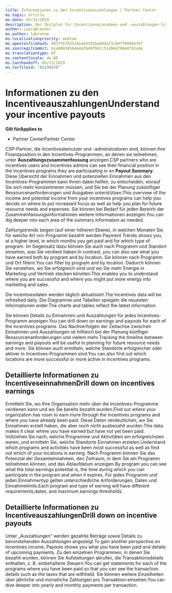 ```yaml
---
title: Informationen zu den Incentiveauszahlungen | Partner Center
ms.topic: article
ms.date: 03/15/2019
description: Der Zeitplan für Incentiveseinnahmen und -auszahlungen hilft bei der künftigen Planung.
author: LauraBrenner
ms.author: labrenne
ms.localizationpriority: medium
ms.openlocfilehash: 097ffb702526ee64192ba604af3c847f9496bf6f
ms.sourcegitcommit: b1ab80345b4e4af649fb8cc51d96d798e0791ade
ms.translationtype: HT
ms.contentlocale: de-DE
ms.lasthandoff: 04/23/2019
ms.locfileid: "62134520"
---
```

# <a name="understand-your-incentive-payouts"></a><span data-ttu-id="0026f-103">Informationen zu den Incentiveauszahlungen</span><span class="sxs-lookup"><span data-stu-id="0026f-103">Understand your incentive payouts</span></span>

<span data-ttu-id="0026f-104">**Gilt für**</span><span class="sxs-lookup"><span data-stu-id="0026f-104">**Applies to**</span></span>

-  <span data-ttu-id="0026f-105">Partner Center</span><span class="sxs-lookup"><span data-stu-id="0026f-105">Partner Center</span></span>


<span data-ttu-id="0026f-106">CSP-Partner, die Incentivesbenutzer und -administratoren sind, können ihre Finanzposition in den Incentives-Programmen, an denen sie teilnehmen, unter **Auszahlungszusammenfassung** anzeigen.</span><span class="sxs-lookup"><span data-stu-id="0026f-106">CSP partners who are incentives users and incentives admins can see their financial position in the incentives programs they are participating in on **Payout Summary**.</span></span> <span data-ttu-id="0026f-107">Diese Übersicht der Einnahmen und potenziellen Einnahmen aus den Incentives-Programmen kann Ihnen dabei helfen, zu entscheiden, worauf Sie sich mehr konzentrieren müssen, und Sie bei der Planung zukünftiger Ressourcenanforderungen und Ausgaben unterstützen.</span><span class="sxs-lookup"><span data-stu-id="0026f-107">This overview of the income and potential income from your incentives programs can help you decide on where to put increased focus as well as help you plan for future resource needs and expenses.</span></span> <span data-ttu-id="0026f-108">Sie können bei Bedarf für jeden Bereich der Zusammenfassungsinformationen weitere Informationen anzeigen.</span><span class="sxs-lookup"><span data-stu-id="0026f-108">You can dig deeper into each area of the summary information as needed.</span></span> 

<span data-ttu-id="0026f-109">Zahlungstrends zeigen (auf einer höheren Ebene), in welchen Monaten Sie für welche Art von Programm bezahlt werden.</span><span class="sxs-lookup"><span data-stu-id="0026f-109">Payment Trends shows you, at a higher level, in which months you get paid and for which type of program.</span></span> <span data-ttu-id="0026f-110">Im Gegensatz dazu können Sie auch nach Programm und Standort einsehen, was Sie verdient haben.</span><span class="sxs-lookup"><span data-stu-id="0026f-110">In contrast, you can also see what you have earned both by program and by location.</span></span> <span data-ttu-id="0026f-111">Sie können nach Programm und Ort filtern.</span><span class="sxs-lookup"><span data-stu-id="0026f-111">You can filter by program and by location.</span></span> <span data-ttu-id="0026f-112">Dadurch können Sie verstehen, wo Sie erfolgreich sind und wo Sie mehr Energie in Marketing und Vertrieb stecken könnten.</span><span class="sxs-lookup"><span data-stu-id="0026f-112">This enables you to understand where you are successful and where you might put more energy into marketing and sales.</span></span>

<span data-ttu-id="0026f-113">Die Incentivesdaten werden täglich aktualisiert.</span><span class="sxs-lookup"><span data-stu-id="0026f-113">The Incentives data will be refreshed daily.</span></span> <span data-ttu-id="0026f-114">Die Diagramme und Tabellen spiegeln die neuesten Informationen wider.</span><span class="sxs-lookup"><span data-stu-id="0026f-114">The charts and tables reflect the latest information.</span></span>

<span data-ttu-id="0026f-115">Sie können Details zu Einnahmen und Auszahlungen für jedes Incentives-Programm anzeigen.</span><span class="sxs-lookup"><span data-stu-id="0026f-115">You can drill down on earnings and payouts for each of the incentives programs.</span></span> <span data-ttu-id="0026f-116">Das Nachverfolgen der Zeitachse zwischen Einnahmen und Auszahlungen ist hilfreich bei der Planung künftiger Ressourcenanforderungen und vielem mehr.</span><span class="sxs-lookup"><span data-stu-id="0026f-116">Tracking the timeline between earnings and payouts will be useful in planning for future resource needs and more.</span></span> <span data-ttu-id="0026f-117">Sie können auch ermitteln, welche Standorte erfolgreicher oder aktiver in Incentives-Programmen sind.</span><span class="sxs-lookup"><span data-stu-id="0026f-117">You can also find out which locations are more successful or more active in incentives programs.</span></span> 

## <a name="drill-down-on-incentives-earnings"></a><span data-ttu-id="0026f-118">Detaillierte Informationen zu Incentiveseinnahmen</span><span class="sxs-lookup"><span data-stu-id="0026f-118">Drill down on incentives earnings</span></span>
<span data-ttu-id="0026f-119">Ermitteln Sie, wo Ihre Organisation mehr über die Incentives-Programme verdienen kann und wo Sie bereits bezahlt wurden.</span><span class="sxs-lookup"><span data-stu-id="0026f-119">Find out where your organization has room to earn more through the incentives programs and where you have already been paid.</span></span> <span data-ttu-id="0026f-120">Diese Daten verdeutlichen, wo Sie Einnahmen erzielt haben, die aber noch nicht ausbezahlt wurden.</span><span class="sxs-lookup"><span data-stu-id="0026f-120">This data makes it clear where you have earned but have not yet been paid.</span></span>  <span data-ttu-id="0026f-121">Vollziehen Sie nach, welche Programme und Aktivitäten am erfolgreichsten waren, und ermitteln Sie, welche Standorte Einnahmen erzielen.</span><span class="sxs-lookup"><span data-stu-id="0026f-121">Understand which programs and activities have been most successful as well as find out which of your locations is earning.</span></span> <span data-ttu-id="0026f-122">Nach Programm können Sie das Potenzial der Gesamteinnahmen, den Zeitraum, in dem Sie am Programm teilnehmen können, und das Ablaufdatum anzeigen.</span><span class="sxs-lookup"><span data-stu-id="0026f-122">By program you can see what the total earnings potential is, the time during which you can participate in the program and when it expires.</span></span> <span data-ttu-id="0026f-123">Für jedes Programm und jeden Einnahmentyp gelten unterschiedliche Anforderungen, Daten und Einnahmelimits.</span><span class="sxs-lookup"><span data-stu-id="0026f-123">Each program and type of earning will have different requirements,dates, and maximum earnings thresholds.</span></span> 

## <a name="drill-down-on-incentive-payouts"></a><span data-ttu-id="0026f-124">Detaillierte Informationen zu Incentiveauszahlungen</span><span class="sxs-lookup"><span data-stu-id="0026f-124">Drill down on incentive payouts</span></span>
<span data-ttu-id="0026f-125">Unter „Auszahlungen” werden gezahlte Beträge sowie Details zu bevorstehenden Auszahlungen angezeigt.</span><span class="sxs-lookup"><span data-stu-id="0026f-125">To gain another perspective on Incentives income, Payouts shows you what you have been paid and details of upcoming payments.</span></span> <span data-ttu-id="0026f-126">Zu den einzelnen Programmen, in denen Sie bezahlt wurden, können Sie Aufstellungen abrufen, die Transaktionsdetails enthalten, z. B. einbehaltene Steuern.</span><span class="sxs-lookup"><span data-stu-id="0026f-126">You can get statements for each of the programs where you have been paid so that you can see the transaction details such as the taxes that are withheld.</span></span> <span data-ttu-id="0026f-127">Sie können weitere Einzelheiten über jährliche und monatliche Zahlungen pro Transaktion einsehen.</span><span class="sxs-lookup"><span data-stu-id="0026f-127">You can dive deeper into yearly and monthly payments per transaction.</span></span>